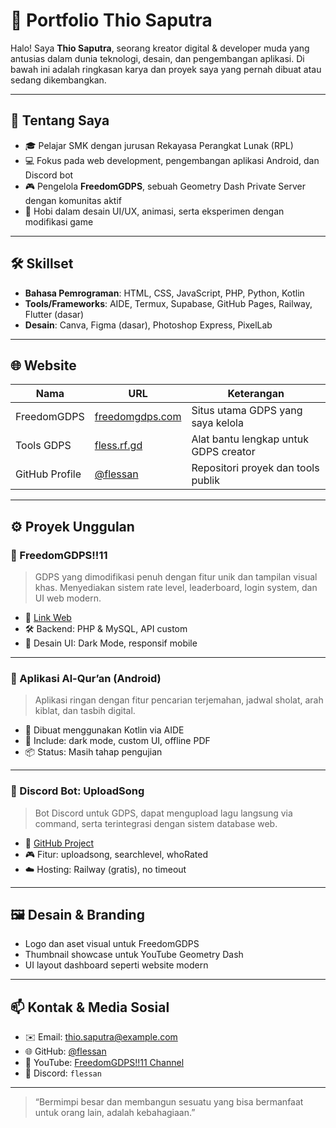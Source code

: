 # 📁 Portfolio Thio Saputra

Halo! Saya **Thio Saputra**, seorang kreator digital & developer muda yang antusias dalam dunia teknologi, desain, dan pengembangan aplikasi. Di bawah ini adalah ringkasan karya dan proyek saya yang pernah dibuat atau sedang dikembangkan.

---

## 📌 Tentang Saya

- 🎓 Pelajar SMK dengan jurusan Rekayasa Perangkat Lunak (RPL)
- 💻 Fokus pada web development, pengembangan aplikasi Android, dan Discord bot
- 🎮 Pengelola **FreedomGDPS**, sebuah Geometry Dash Private Server dengan komunitas aktif
- 🎨 Hobi dalam desain UI/UX, animasi, serta eksperimen dengan modifikasi game

---

## 🛠️ Skillset

- **Bahasa Pemrograman**: HTML, CSS, JavaScript, PHP, Python, Kotlin
- **Tools/Frameworks**: AIDE, Termux, Supabase, GitHub Pages, Railway, Flutter (dasar)
- **Desain**: Canva, Figma (dasar), Photoshop Express, PixelLab

---

## 🌐 Website

| Nama             | URL                                         | Keterangan                                  |
|------------------|---------------------------------------------|---------------------------------------------|
| FreedomGDPS      | [freedomgdps.com](https://fless.ps.fhgdps.com) | Situs utama GDPS yang saya kelola           |
| Tools GDPS       | [fless.rf.gd](https://fless.netlify.app)             | Alat bantu lengkap untuk GDPS creator       |
| GitHub Profile   | [@flessan](https://github.com/flessan)        | Repositori proyek dan tools publik          |

---

## ⚙️ Proyek Unggulan

### 🔹 FreedomGDPS!!11
> GDPS yang dimodifikasi penuh dengan fitur unik dan tampilan visual khas. Menyediakan sistem rate level, leaderboard, login system, dan UI web modern.

- 🔗 [Link Web](https://fless.ps.fhgdps.com)
- 🛠️ Backend: PHP & MySQL, API custom
- 🎨 Desain UI: Dark Mode, responsif mobile

---

### 🔹 Aplikasi Al-Qur’an (Android)
> Aplikasi ringan dengan fitur pencarian terjemahan, jadwal sholat, arah kiblat, dan tasbih digital.

- 📱 Dibuat menggunakan Kotlin via AIDE
- 🔧 Include: dark mode, custom UI, offline PDF
- 📦 Status: Masih tahap pengujian

---

### 🔹 Discord Bot: UploadSong
> Bot Discord untuk GDPS, dapat mengupload lagu langsung via command, serta terintegrasi dengan sistem database web.

- 🔗 [GitHub Project](https://github.com/flessan)
- 🎮 Fitur: uploadsong, searchlevel, whoRated
- ☁️ Hosting: Railway (gratis), no timeout

---

## 🖼️ Desain & Branding

- Logo dan aset visual untuk FreedomGDPS
- Thumbnail showcase untuk YouTube Geometry Dash
- UI layout dashboard seperti website modern

---

## 📫 Kontak & Media Sosial

- ✉️ Email: thio.saputra@example.com
- 🌐 GitHub: [@flessan](https://github.com/flessan)
- 🎥 YouTube: [FreedomGDPS!!11 Channel](https://youtube.com/@FrGDPS)
- 💬 Discord: `flessan`

---

> “Bermimpi besar dan membangun sesuatu yang bisa bermanfaat untuk orang lain, adalah kebahagiaan.”